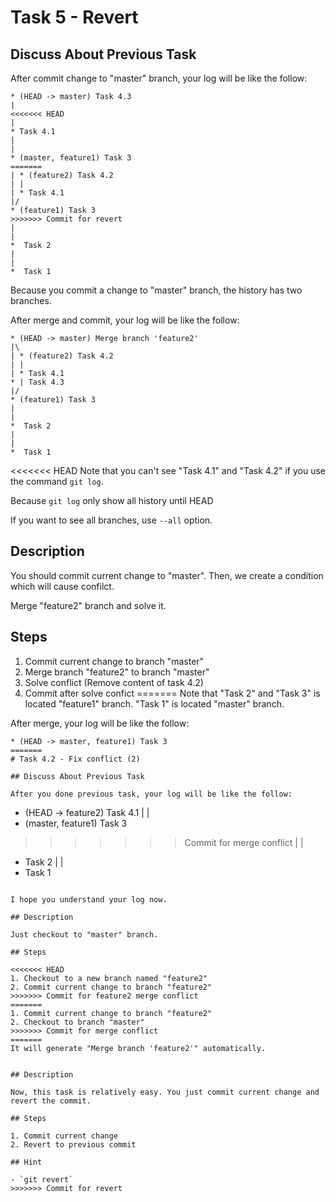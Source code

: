 # Task 5 - Revert

## Discuss About Previous Task

After commit change to "master" branch, your log will be like the follow:

```
* (HEAD -> master) Task 4.3
|
<<<<<<< HEAD
|
* Task 4.1
|
|
* (master, feature1) Task 3
=======
| * (feature2) Task 4.2
| |
| * Task 4.1
|/
* (feature1) Task 3
>>>>>>> Commit for revert
|
|
*  Task 2
|
|
*  Task 1
```

Because you commit a change to "master" branch, the history has two branches.

After merge and commit, your log will be like the follow:

```
* (HEAD -> master) Merge branch 'feature2'
|\
| * (feature2) Task 4.2
| |
| * Task 4.1
* | Task 4.3
|/
* (feature1) Task 3
|
|
*  Task 2
|
|
*  Task 1
```

<<<<<<< HEAD
Note that you can't see "Task 4.1" and "Task 4.2" if you use the command `git log`.

Because `git log` only show all history until HEAD

If you want to see all branches, use `--all` option.

## Description

You should commit current change to "master". Then, we create a condition which will cause confilct.

Merge "feature2" branch and solve it.

## Steps

1. Commit current change to branch "master"
2. Merge branch "feature2" to branch "master"
3. Solve conflict (Remove content of task 4.2)
4. Commit after solve confict
=======
Note that "Task 2" and "Task 3" is located "feature1" branch. "Task 1" is located "master" branch.

After merge, your log will be like the follow:

```
* (HEAD -> master, feature1) Task 3
=======
# Task 4.2 - Fix conflict (2)

## Discuss About Previous Task

After you done previous task, your log will be like the follow:

```
* (HEAD -> feature2) Task 4.1
|
|
* (master, feature1) Task 3
>>>>>>> Commit for merge conflict
|
|
*  Task 2
|
|
*  Task 1
```

I hope you understand your log now.

## Description

Just checkout to "master" branch.

## Steps

<<<<<<< HEAD
1. Checkout to a new branch named "feature2"
2. Commit current change to branch "feature2"
>>>>>>> Commit for feature2 merge conflict
=======
1. Commit current change to branch "feature2"
2. Checkout to branch "master"
>>>>>>> Commit for merge conflict
=======
It will generate "Merge branch 'feature2'" automatically.


## Description

Now, this task is relatively easy. You just commit current change and revert the commit.

## Steps

1. Commit current change
2. Revert to previous commit

## Hint

- `git revert`
>>>>>>> Commit for revert
